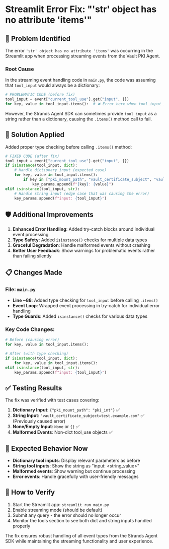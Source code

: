 # Streamlit Error Fix: "'str' object has no attribute 'items'"

## 🐛 **Problem Identified**

The error `'str' object has no attribute 'items'` was occurring in the Streamlit app when processing streaming events from the Vault PKI Agent.

### Root Cause
In the streaming event handling code in `main.py`, the code was assuming that `tool_input` would always be a dictionary:

```python
# PROBLEMATIC CODE (before fix)
tool_input = event["current_tool_use"].get("input", {})
for key, value in tool_input.items():  # ❌ Error here when tool_input is a string
```

However, the Strands Agent SDK can sometimes provide `tool_input` as a string rather than a dictionary, causing the `.items()` method call to fail.

## 🔧 **Solution Applied**

Added proper type checking before calling `.items()` method:

```python
# FIXED CODE (after fix)
tool_input = event["current_tool_use"].get("input", {})
if isinstance(tool_input, dict):
    # Handle dictionary input (expected case)
    for key, value in tool_input.items():
        if key in ["pki_mount_path", "vault_certificate_subject", "vault_pki_path"]:
            key_params.append(f"{key}: {value}")
elif isinstance(tool_input, str):
    # Handle string input (edge case that was causing the error)
    key_params.append(f"input: {tool_input}")
```

## 🛡️ **Additional Improvements**

1. **Enhanced Error Handling**: Added try-catch blocks around individual event processing
2. **Type Safety**: Added `isinstance()` checks for multiple data types
3. **Graceful Degradation**: Handle malformed events without crashing
4. **Better User Feedback**: Show warnings for problematic events rather than failing silently

## 📋 **Changes Made**

### File: `main.py`
- **Line ~88**: Added type checking for `tool_input` before calling `.items()`
- **Event Loop**: Wrapped event processing in try-catch for individual error handling
- **Type Guards**: Added `isinstance()` checks for various data types

### Key Code Changes:
```python
# Before (causing error)
for key, value in tool_input.items():

# After (with type checking)
if isinstance(tool_input, dict):
    for key, value in tool_input.items():
elif isinstance(tool_input, str):
    key_params.append(f"input: {tool_input}")
```

## ✅ **Testing Results**

The fix was verified with test cases covering:

1. **Dictionary Input**: `{"pki_mount_path": "pki_int"}` ✅
2. **String Input**: `"vault_certificate_subject=test.example.com"` ✅ (Previously caused error)
3. **None/Empty Input**: `None` or `{}` ✅
4. **Malformed Events**: Non-dict tool_use objects ✅

## 🚀 **Expected Behavior Now**

- **Dictionary tool inputs**: Display relevant parameters as before
- **String tool inputs**: Show the string as "input: <string_value>"
- **Malformed events**: Show warning but continue processing
- **Error events**: Handle gracefully with user-friendly messages

## 🎯 **How to Verify**

1. Start the Streamlit app: `streamlit run main.py`
2. Enable streaming mode (should be default)
3. Submit any query - the error should no longer occur
4. Monitor the tools section to see both dict and string inputs handled properly

The fix ensures robust handling of all event types from the Strands Agent SDK while maintaining the streaming functionality and user experience.